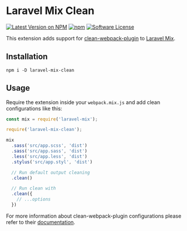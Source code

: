 # Laravel Mix Clean
[![Latest Version on NPM](https://img.shields.io/npm/v/laravel-mix-clean.svg?style=flat-square)](https://npmjs.com/package/laravel-mix-clean)
[![npm](https://img.shields.io/npm/dt/laravel-mix-clean.svg?style=flat-square)](https://www.npmjs.com/package/laravel-mix-clean)
[![Software License](https://img.shields.io/npm/l/laravel-mix-clean.svg?style=flat-square)](LICENSE)

This extension adds support for [clean-webpack-plugin](https://github.com/johnagan/clean-webpack-plugin) to [Laravel Mix](https://github.com/JeffreyWay/laravel-mix).

## Installation

```
npm i -D laravel-mix-clean
```

## Usage

Require the extension inside your ``webpack.mix.js`` and add clean configurations like this:

```javascript
const mix = require('laravel-mix');

require('laravel-mix-clean');

mix
  .sass('src/app.scss', 'dist')
  .sass('src/app.sass', 'dist')
  .less('src/app.less', 'dist')
  .stylus('src/app.styl', 'dist')

  // Run default output cleaning
  .clean()

  // Run clean with
  .clean({
    // ...options
  })
```

For more information about clean-webpack-plugin configurations please refer to their [documentation](https://github.com/johnagan/clean-webpack-plugin/blob/master/README.md).
